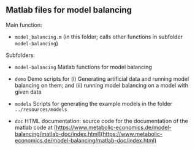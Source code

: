 Matlab files for model balancing
--------------------------------

Main function:

* `model_balancing.m` (in this folder; calls other functions in subfolder `model-balancing`)

Subfolders:

* `model-balancing` Matlab functions for model balancing

* `demo` Demo scripts for (i) Generating artificial data and running model balancing on them; and (ii) running model balancing on a model with given data

* `models` Scripts for generating the example models in the folder `../resources/models`

* `doc` HTML documentation: source code for the documentation of the matlab code at [https://www.metabolic-economics.de/model-balancing/matlab-doc/index.html](https://www.metabolic-economics.de/model-balancing/matlab-doc/index.html)

